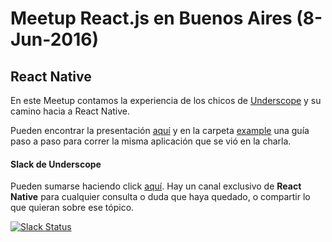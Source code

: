 # Meetup React.js en Buenos Aires (8-Jun-2016)
## React Native
En este Meetup contamos la experiencia de los chicos de [Underscope](http://underscope.io) y su camino hacia a React Native.

Pueden encontrar la presentación [aquí](http://slides.com/vcalvello/our-path-to-react-native/fullscreen) y en la carpeta [example](/example) una guía paso a paso para correr la misma aplicación que se vió en la charla.

#### Slack de Underscope

Pueden sumarse haciendo click [aquí](http://slack.underscope.io).
Hay un canal exclusivo de **React Native** para cualquier consulta o duda que haya quedado, o compartir lo que quieran sobre ese tópico.

[![Slack Status](http://slack.underscope.io/badge.svg)](http://slack.underscope.io)

